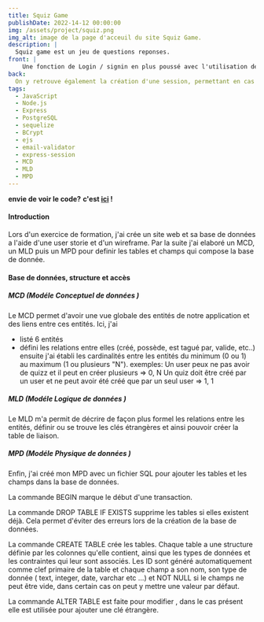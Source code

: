 ```yaml
---
title: Squiz Game
publishDate: 2022-14-12 00:00:00
img: /assets/project/squiz.png
img_alt: image de la page d'acceuil du site Squiz Game.
description: |
  Squiz game est un jeu de questions reponses.
front: |
    Une fonction de Login / signin en plus poussé avec l'utilisation de bcrypt et mail-validator pour la gestion et vérification des inputs.
back:  
  On y retrouve également la création d'une session, permettant en cas d'user admin de créer et ajouter un nouveau niveau de diffuclté de quizz
tags:
  - JavaScript
  - Node.js
  - Express
  - PostgreSQL
  - sequelize
  - BCrypt
  - ejs
  - email-validator
  - express-session
  - MCD
  - MLD
  - MPD
---
```

**envie de voir le code?** **c'est [ici](https://github.com/Tony-Poomipartes/Quiz) !**

#### Introduction

Lors d'un exercice de formation, j'ai crée un site web et sa base de données a l'aide d'une user storie et d'un wireframe.
Par la suite j'ai elaboré un MCD, un MLD puis un MPD pour definir les tables et champs qui compose la base de donnée.

#### Base de données, structure et accès

##### MCD (Modéle Conceptuel de données )

Le MCD permet d'avoir une vue globale des entités de notre application et des liens entre ces entités.
Ici, j'ai

- listé 6 entités
- défini les relations entre elles (créé, possède, est tagué par,
valide, etc..)
ensuite j'ai établi les cardinalités entre les entités du minimum (0 ou 1) au maximum (1 ou plusieurs "N").
exemples:
Un user peux ne pas avoir de quizz et il peut en créer plusieurs => 0, N
Un quiz doit être créé par un user et ne peut avoir été créé que par un seul user => 1, 1

##### MLD (Modéle Logique de données )

Le MLD m'a permit de décrire de façon plus formel les relations entre les entités, définir ou se trouve les clés étrangères et ainsi pouvoir créer la table de liaison.

##### MPD (Modéle Physique de données )

Enfin, j'ai créé mon MPD avec un fichier SQL pour ajouter les tables et les champs dans la base de données.

La commande BEGIN marque le début d'une transaction.

La commande DROP TABLE IF EXISTS supprime les tables si elles existent déjà. Cela permet d'éviter des erreurs lors de la création de la base de données.

La commande CREATE TABLE crée les tables. Chaque table a une structure définie par les colonnes qu'elle contient, ainsi que les types de données et les contraintes qui leur sont associés.
Les ID sont généré automatiquement  comme clef primaire de la table et chaque champ a son nom, son type de donnée ( text, integer, date, varchar etc ...) et NOT NULL si le champs ne peut être vide, dans certain cas on peut y mettre une valeur par défaut.

La commande ALTER TABLE est faite  pour modifier , dans le cas présent elle est utilisée pour ajouter une clé étrangère.
